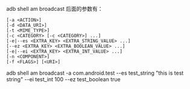 adb shell am broadcast 后面的参数有：  
```
[-a <ACTION>]  
[-d <DATA_URI>]  
[-t <MIME_TYPE>]   
[-c <CATEGORY> [-c <CATEGORY>] ...]   
[-e|--es <EXTRA_KEY> <EXTRA_STRING_VALUE> ...]   
[--ez <EXTRA_KEY> <EXTRA_BOOLEAN_VALUE> ...]   
[-e|--ei <EXTRA_KEY> <EXTRA_INT_VALUE> ...]   
[-n <COMPONENT>]  
[-f <FLAGS>] [<URI>]
```

adb shell am broadcast -a com.android.test --es test_string "this is test string" --ei test_int 100 --ez test_boolean true